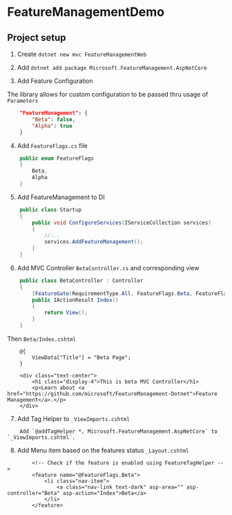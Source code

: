 # FeatureManagementDemo


## Project setup

1. Create `dotnet new mvc FeatureManagementWeb`

2. Add `dotnet add package Microsoft.FeatureManagement.AspNetCore`

3. Add Feature Configuration

The library allows for custom configuration to be passed thru usage of `Parameters`

```json
    "FeatureManagement": {
        "Beta": false,
        "Alpha": true
    }
```

4. Add `FeatureFlags.cs` file

```csharp
    public enum FeatureFlags
    {
        Beta,
        Alpha
    }
```

5. Add FeatureManagement to DI 

```csharp
    public class Startup 
    {
        public void ConfigureServices(IServiceCollection services)
        {
            //...
            services.AddFeatureManagement();
        }
    }
```

6. Add MVC Controller `BetaController.cs` and corresponding view


```csharp
    public class BetaController : Controller
    {
        [FeatureGate(RequirementType.All, FeatureFlags.Beta, FeatureFlags.Alpha)]
        public IActionResult Index()
        {
            return View();
        }
    }
```

Then `Beta/Index.cshtml`

```razor
    @{
        ViewData["Title"] = "Beta Page";
    }
    
    <div class="text-center">
        <h1 class="display-4">This is beta MVC Controller</h1>
        <p>Learn about <a href="https://github.com/microsoft/FeatureManagement-Dotnet">Feature Management</a>.</p>
    </div>

```

7. Add Tag Helper to `_ViewImports.cshtml`

```razor
    Add `@addTagHelper *, Microsoft.FeatureManagement.AspNetCore` to `_ViewImports.cshtml`.
```

8. Add Menu item based on the features status `_Layout.cshtml`

```razor
        <!-- Check if the feature is enabled using FeatureTagHelper -->
        <feature name="@FeatureFlags.Beta">
            <li class="nav-item">
                <a class="nav-link text-dark" asp-area="" asp-controller="Beta" asp-action="Index">Beta</a>
            </li>
        </feature>
```